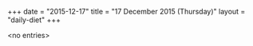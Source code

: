 +++
date = "2015-12-17"
title = "17 December 2015 (Thursday)"
layout = "daily-diet"
+++

\<no entries\>
